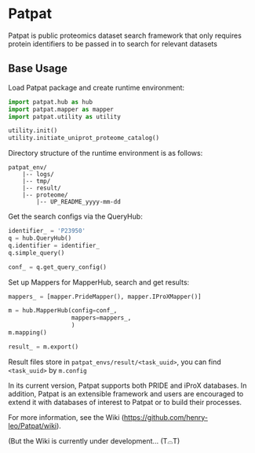 # Patpat

Patpat is public proteomics dataset search framework that
only requires protein identifiers to be passed in to search for relevant datasets

## Base Usage

Load Patpat package and create runtime environment:

```Python
import patpat.hub as hub
import patpat.mapper as mapper
import patpat.utility as utility

utility.init()
utility.initiate_uniprot_proteome_catalog()
```
Directory structure of the runtime environment is as follows:
```
patpat_env/
    |-- logs/
    |-- tmp/
    |-- result/
    |-- proteome/
        |-- UP_README_yyyy-mm-dd
```

Get the search configs via the QueryHub:
```python
identifier_ = 'P23950'
q = hub.QueryHub()
q.identifier = identifier_
q.simple_query()

conf_ = q.get_query_config()
```
Set up Mappers for MapperHub, search and get results:
```python
mappers_ = [mapper.PrideMapper(), mapper.IProXMapper()]

m = hub.MapperHub(config=conf_,
                  mappers=mappers_,
                  )
m.mapping()

result_ = m.export()
```
Result files store in ```patpat_envs/result/<task_uuid>```, you can find ```<task_uuid>``` by ```m.config```

In its current version, Patpat supports both PRIDE and iProX databases. In addition, 
Patpat is an extensible framework and users are encouraged to extend it with databases of interest to Patpat or
to build their processes. 


For more information, see the Wiki (https://github.com/henry-leo/Patpat/wiki). 

(But the Wiki is currently under development... (T⌓T)




